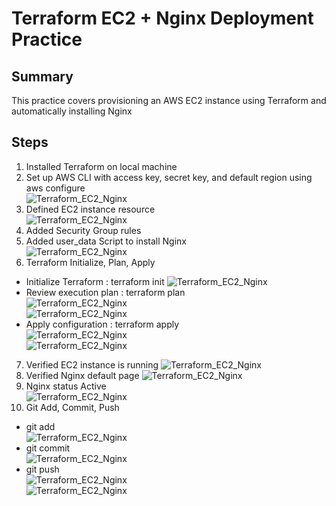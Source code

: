 # Terraform EC2  + Nginx Deployment Practice

## Summary
This practice covers provisioning an AWS EC2 instance using Terraform and automatically installing Nginx

## Steps 
1. Installed Terraform on local machine  
2. Set up AWS CLI with access key, secret key, and default region using aws configure  
![Terraform_EC2_Nginx](https://raw.githubusercontent.com/test-cyr/infra-portfolio/main/images/01_terraform_nginx_step2.PNG) 
3. Defined EC2 instance resource  
![Terraform_EC2_Nginx](https://raw.githubusercontent.com/test-cyr/infra-portfolio/main/images/01_terraform_nginx_step3.PNG) 
4. Added Security Group rules
5. Added user_data Script to install Nginx  
![Terraform_EC2_Nginx](https://raw.githubusercontent.com/test-cyr/infra-portfolio/main/images/01_terraform_nginx_step5.PNG)
6. Terraform Initialize, Plan, Apply  
 - Initialize Terraform : terraform init
![Terraform_EC2_Nginx](https://raw.githubusercontent.com/test-cyr/infra-portfolio/main/images/01_terraform_nginx_step6_1.PNG)  
 - Review execution plan : terraform plan  
![Terraform_EC2_Nginx](https://raw.githubusercontent.com/test-cyr/infra-portfolio/main/images/01_terraform_nginx_step6_2.PNG)  
![Terraform_EC2_Nginx](https://raw.githubusercontent.com/test-cyr/infra-portfolio/main/images/01_terraform_nginx_step6_2_1.PNG)  
 - Apply configuration : terraform apply  
![Terraform_EC2_Nginx](https://raw.githubusercontent.com/test-cyr/infra-portfolio/main/images/01_terraform_nginx_step6_3.PNG)  
![Terraform_EC2_Nginx](https://raw.githubusercontent.com/test-cyr/infra-portfolio/main/images/01_terraform_nginx_step6_3_1.PNG)  
7. Verified EC2 instance is running 
![Terraform_EC2_Nginx](https://raw.githubusercontent.com/test-cyr/infra-portfolio/main/images/01_terraform_nginx_step7.PNG)
8. Verified Nginx default page 
![Terraform_EC2_Nginx](https://raw.githubusercontent.com/test-cyr/infra-portfolio/main/images/01_terraform_nginx_step8.PNG)
9. Nginx status Active  
![Terraform_EC2_Nginx](https://raw.githubusercontent.com/test-cyr/infra-portfolio/main/images/01_terraform_nginx_step9.PNG)
10. Git Add, Commit, Push
 - git add  
![Terraform_EC2_Nginx](https://raw.githubusercontent.com/test-cyr/infra-portfolio/main/images/01_terraform_nginx_step10_1.PNG)  
 - git commit  
![Terraform_EC2_Nginx](https://raw.githubusercontent.com/test-cyr/infra-portfolio/main/images/01_terraform_nginx_step10_2.PNG)  
 - git push  
![Terraform_EC2_Nginx](https://raw.githubusercontent.com/test-cyr/infra-portfolio/main/images/01_terraform_nginx_step10_3.PNG)  
![Terraform_EC2_Nginx](https://raw.githubusercontent.com/test-cyr/infra-portfolio/main/images/01_terraform_nginx_step10_3_1.PNG)  
